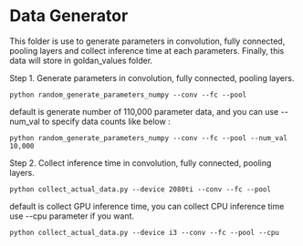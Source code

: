 # Data Generator

This folder is use to generate parameters in convolution, fully connected, pooling layers and collect inference time at each parameters. Finally, this data will store in goldan_values folder.

Step 1. Generate parameters in convolution, fully connected, pooling layers.

    python random_generate_parameters_numpy --conv --fc --pool

default is generate number of 110,000 parameter data, and you can use --num_val to specify data counts like below : 

    python random_generate_parameters_numpy --conv --fc --pool --num_val 10,000


Step 2. Collect inference time in convolution, fully connected, pooling layers.

    python collect_actual_data.py --device 2080ti --conv --fc --pool

default is collect GPU inference time, you can collect CPU inference time use --cpu parameter if you want.

    python collect_actual_data.py --device i3 --conv --fc --pool --cpu
